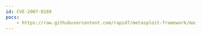 ```yaml
---
id: CVE-2007-0169
pocs:
    - https://raw.githubusercontent.com/rapid7/metasploit-framework/master/modules/exploits/windows/brightstor/message_engine.rb
---
```

